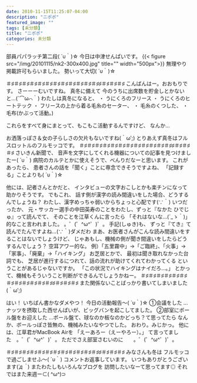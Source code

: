 ```yaml
---
date: 2010-11-15T11:25:07-04:00
description: "ニポポ"
featured_image: ""
tags: [未分類]
title: "ニポポ"
categories: 未分類
---
```


部員パパラッチ第二段( ´υ｀)☆
今日は中津せんぱいです。
{{< figure src="/img/20101115/nk2-300x400.jpg" title="" width="500px">}}
無理やり掲載許可もらいました。
勢いって大切( ´υ｀)☆

＃♯＃♯＃♯＃♯＃♯＃♯＃♯＃♯＃♯＃♯＃♯＃♯♯＃♯＃♯＃♯
こんばんはー。おおもりです。
さーーーむいですね。
真冬に備えて
今のうちに出席数を貯金しとかないと…(´⌒ω⌒｀)
わたしは真冬になると、
・ うにくろのフリース
・ うにくろのヒートテック
・ フリースの上から着る毛糸のセーター、
・ 毛糸のくつした、
・ 毛布(かぶって活動。)

これらをすべて身にまとって、もこもこ活動するんですけど、
なんか…

お洒落っぽさ＆女の子らしさの欠片もないですね(｀ω′;)
とりあえず真冬はフルスロットルのフルモッコです。
＃♯＃♯＃♯＃♯＃♯＃♯＃♯＃♯＃♯＃♯＃♯＃♯♯＃♯＃♯＃♯
さいきん新聞で、
音声を文字にしてくれる機器についての記事を見つけましたー( ´υ｀)
病院のカルテとかに使えそうで、べんりだなーと思います。
これがあったら、
患者さんの話を「聞く」ことに専念できそうですよね、
「記録する」ことよりも( ´υ｀)☆

他には、記者さんとかだと、
インタビューの文字おこしとかも楽チンになって助かりそうです。
でもこれ、
話す側が漢字の読み間違いをした場合、どうするんでしょうね？
わたし、漢字めっちゃ弱いからちょっと心配です(∵｀)
いつだったか、
元・サッカー選手の中田英寿のことをわたし、ずっと『なかた ひでじゅ』って読んでて、
そのことを江草くんに言ったら
「それはないな…(´_ゝ｀)」
的なこと言われました。
。゜(゜^ω^゜)゜。
手記(しゅき)も、
ずっと『てき』て読んでたんですよね…(∵｀)ダメだわ
まあ、お医者さんがこんな読み間違いをすることはないでしょうけど、
じゃあもし、機械の側が聞き間違いをしたらどうするんでしょう？
空耳アワー的な。
例）「五里霧中」→「ご臨終」、「火事」→「家事」、「廃棄」→「ハイキング」
お芝居とかで、
最初は聞き取れなかった台詞でも、
芝居が進行するにつれて、話の流れが助けてくれてわかってくる
ということがあるじゃないですか。
「この状況でハイキングはナイだろ…。」
とかって、機械もそういうこと判断ができるんでしょうかねー。
＃♯＃♯＃♯＃♯＃♯＃♯＃♯＃♯＃♯＃♯＃♯＃♯♯＃♯＃♯＃♯
また関係ないことばっかり書いてしまいました(｀ω′;)

はい！
いちばん書かなダメやつ！
今日の活動報告～( ´υ｀)☆
①会議をした
…ナッツを摂取した西せんぱいが、ビッグバンを起こしてました。
②部室にボール盤をお迎えした
…ボール盤て、球なのか板なのかどっち？て思ってたら
なんか、ボールっぽさ皆無の、機械みたいなやつでした。
おわり。みじかっ。
他には、江草君がMacBook Airを
「えーあろー（えーやろー）。」
て言ってました　。゜(゜^ω^゜)゜。
ただでさえ部室さむいのに　　。゜(゜^ω^゜)゜。

＃♯＃♯＃♯＃♯＃♯＃♯＃♯＃♯＃♯＃♯＃♯＃♯♯＃♯＃♯＃♯
みなさんも冬は
フルモッコで過ごしませふ～( ´υ｀)
コメントお返事しています。
いつもありがとうございます(*´д｀*)
またわたしもいろんなブログを
訪問したいなーて思ってます◎
それではまた来週ー⊂( ^ω^)⊃
